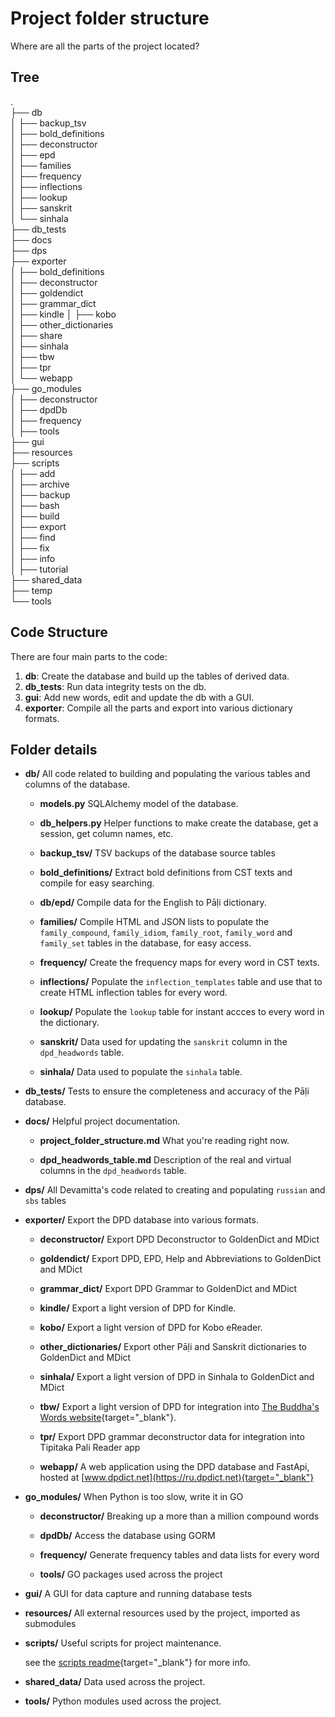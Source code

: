 # Project folder structure
Where are all the parts of the project located?

## Tree
.  
├── db  
│   ├── backup_tsv  
│   ├── bold_definitions  
│   ├── deconstructor  
│   ├── epd  
│   ├── families  
│   ├── frequency  
│   ├── inflections  
│   ├── lookup  
│   ├── sanskrit  
│   └── sinhala  
├── db_tests  
├── docs  
├── dps  
├── exporter  
│   ├── bold_definitions  
│   ├── deconstructor  
│   ├── goldendict  
│   ├── grammar_dict  
│   ├── kindle
│   ├── kobo  
│   ├── other_dictionaries  
│   ├── share  
│   ├── sinhala  
│   ├── tbw  
│   ├── tpr  
│   └── webapp  
├── go_modules  
│   ├── deconstructor  
│   ├── dpdDb  
│   ├── frequency  
│   ├── tools  
├── gui  
├── resources  
├── scripts  
│   ├── add  
│   ├── archive  
│   ├── backup  
│   ├── bash  
│   ├── build  
│   ├── export  
│   ├── find  
│   ├── fix  
│   ├── info  
│   ├── tutorial  
├── shared_data  
├── temp  
└── tools  

## Code Structure

There are four main parts to the code:

1. __db__: Create the database and build up the tables of derived data.
2. __db_tests__: Run data integrity tests on the db.
3. __gui__: Add new words, edit and update the db with a GUI.  
4. __exporter__: Compile all the parts and export into various dictionary formats.

## Folder details

- **db/** All code related to building and populating the various tables and columns of the database.

    - **models.py** SQLAlchemy model of the database.
    
    - **db_helpers.py** Helper functions to make create the database, get a session, get column names, etc. 
    
    - **backup_tsv/** TSV backups of the database source tables
    
    - **bold_definitions/** Extract bold definitions from CST texts and compile for easy searching.

	- **db/epd/** Compile data for the English to Pāḷi dictionary.

	- **families/** Compile HTML and JSON lists to populate the `family_compound`, `family_idiom`, `family_root`, `family_word` and `family_set` tables in the database, for easy access. 

	- **frequency/** Create the frequency maps for every word in CST texts.

	- **inflections/** Populate the `inflection_templates` table and use that to create HTML inflection tables for every word.

	- **lookup/** Populate the `lookup` table for instant accces to every word in the dictionary. 

	- **sanskrit/** Data used for updating the `sanskrit` column in the `dpd_headwords` table.

	- **sinhala/** Data used to populate the `sinhala` table.

- **db_tests/** Tests to ensure the completeness and accuracy of the Pāḷi database.

- **docs/** Helpful project documentation.

	- **project_folder_structure.md** What you're reading right now.

	- **dpd_headwords_table.md** Description of the real and virtual columns in the `dpd_headwords` table.

- **dps/** All Devamitta's code related to creating and populating `russian` and `sbs` tables

- **exporter/** Export the DPD database into various formats.

	- **deconstructor/** Export DPD Deconstructor to GoldenDict and MDict

	- **goldendict/** Export DPD, EPD, Help and Abbreviations to GoldenDict and MDict

	- **grammar_dict/** Export DPD Grammar to GoldenDict and MDict

	- **kindle/** Export a light version of DPD for Kindle.

	- **kobo/** Export a light version of DPD for Kobo eReader.

	- **other_dictionaries/** Export other Pāḷi and Sanskrit dictionaries to GoldenDict and MDict

	- **sinhala/** Export a light version of DPD in Sinhala to GoldenDict and MDict

	- **tbw/** Export a light version of DPD for integration into [The Buddha's Words website](https://thebuddhaswords.net/mn/mn1.html){target="_blank"}.

	- **tpr/** Export DPD grammar deconstructor data for integration into Tipitaka Pali Reader app 

	- **webapp/** A web application using the DPD database and FastApi, hosted at [www.dpdict.net](https://ru.dpdict.net){target="_blank"}

- **go_modules/** When Python is too slow, write it in GO

	- **deconstructor/** Breaking up a more than a million compound words

	- **dpdDb/** Access the database using GORM

	- **frequency/** Generate frequency tables and data lists for every word

	- **tools/** GO packages used across the project

- **gui/** A GUI for data capture and running database tests

- **resources/** All external resources used by the project, imported as submodules

- **scripts/** Useful scripts for project maintenance.

	see the [scripts readme](https://github.com/sasanarakkha/dpd-db-sbs/tree/main/scripts#readme){target="_blank"} for more info.

- **shared_data/** Data used across the project.

- **tools/** Python modules used across the project.

<!-- Link to Subhuti's website -->